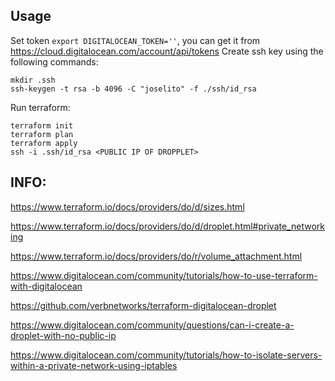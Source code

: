 ## Usage
Set token `export DIGITALOCEAN_TOKEN=''`, you can get it from https://cloud.digitalocean.com/account/api/tokens
Create ssh key using the following commands:
```
mkdir .ssh
ssh-keygen -t rsa -b 4096 -C "joselito" -f ./ssh/id_rsa
```
Run terraform:
```
terraform init
terraform plan
terraform apply
ssh -i .ssh/id_rsa <PUBLIC IP OF DROPPLET>
```

## INFO:

https://www.terraform.io/docs/providers/do/d/sizes.html

https://www.terraform.io/docs/providers/do/d/droplet.html#private_networking

https://www.terraform.io/docs/providers/do/r/volume_attachment.html

https://www.digitalocean.com/community/tutorials/how-to-use-terraform-with-digitalocean

https://github.com/verbnetworks/terraform-digitalocean-droplet

https://www.digitalocean.com/community/questions/can-i-create-a-droplet-with-no-public-ip

https://www.digitalocean.com/community/tutorials/how-to-isolate-servers-within-a-private-network-using-iptables
